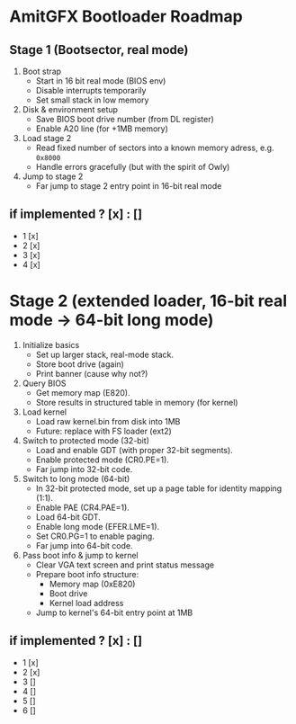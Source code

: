 # AmitGFX Bootloader Roadmap

## Stage 1 (Bootsector, real mode)
1) Boot strap
    - Start in 16 bit real mode (BIOS env)
    - Disable interrupts temporarily
    - Set small stack in low memory
2) Disk & environment setup
    - Save BIOS boot drive number (from DL register)
    - Enable A20 line (for +1MB memory)
3) Load stage 2
    - Read fixed number of sectors into a known memory adress, e.g. `0x8000`
    - Handle errors gracefully (but with the spirit of Owly)
4) Jump to stage 2
    - Far jump to stage 2 entry point in 16-bit real mode

## if implemented ? [x] : []
- 1 [x]
- 2 [x]
- 3 [x]
- 4 [x]

# Stage 2 (extended loader, 16-bit real mode → 64-bit long mode)
1) Initialize basics
    - Set up larger stack, real-mode stack.
    - Store boot drive (again)
    - Print banner (cause why not?)
2) Query BIOS
    - Get memory map (E820).
    - Store results in structured table in memory (for kernel)
3) Load kernel
    - Load raw kernel.bin from disk into 1MB
    - Future: replace with FS loader (ext2)
4) Switch to protected mode (32-bit)
    - Load and enable GDT (with proper 32-bit segments).
    - Enable protected mode (CR0.PE=1).
    - Far jump into 32-bit code.
5) Switch to long mode (64-bit)
    - In 32-bit protected mode, set up a page table for identity mapping (1:1).
    - Enable PAE (CR4.PAE=1).
    - Load 64-bit GDT.
    - Enable long mode (EFER.LME=1).
    - Set CR0.PG=1 to enable paging.
    - Far jump into 64-bit code.
6) Pass boot info & jump to kernel
    - Clear VGA text screen and print status message
    - Prepare boot info structure:
        - Memory map (0xE820)
        - Boot drive
        - Kernel load address
    - Jump to kernel's 64-bit entry point at 1MB

## if implemented ? [x] : []
- 1 [x]
- 2 [x]
- 3 []
- 4 []
- 5 []
- 6 []